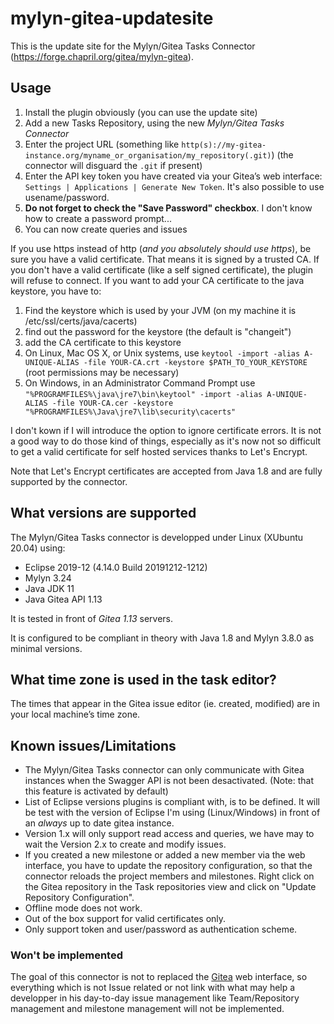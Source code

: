 # mylyn-gitea-updatesite

This is the update site for the Mylyn/Gitea Tasks Connector (https://forge.chapril.org/gitea/mylyn-gitea).

## Usage

1. Install the plugin obviously (you can use the  update site)
2. Add a new Tasks Repository, using the new *Mylyn/Gitea Tasks Connector*
  1. Enter the project URL (something like `http(s)://my-gitea-instance.org/myname_or_organisation/my_repository(.git)`) (the connector will disguard the `.git` if present)
  2. Enter the API key token you have created via your Gitea’s web interface: `Settings | Applications | Generate New Token`. It's also possible to use usename/password.
  3. **Do not forget to check the "Save Password" checkbox**. I don't know how to create a password prompt...
3. You can now create queries and issues

If you use https instead of http (*and you absolutely should use https*), be sure you have a valid certificate. That means it is signed by a trusted CA. If you don't have a valid certificate (like a self signed certificate), the plugin will refuse to connect. If you want to add your CA certificate to the java keystore, you have to:

1. Find the keystore which is used by your JVM (on my machine it is /etc/ssl/certs/java/cacerts)
2. find out the password for the keystore (the default is "changeit")
3. add the CA certificate to this keystore
  1. On Linux, Mac OS X, or Unix systems, use `keytool -import -alias A-UNIQUE-ALIAS -file YOUR-CA.crt -keystore $PATH_TO_YOUR_KEYSTORE` (root permissions may be necessary)
  2. On Windows, in an Administrator Command Prompt use `"%PROGRAMFILES%\java\jre7\bin\keytool" -import -alias A-UNIQUE-ALIAS -file YOUR-CA.cer -keystore "%PROGRAMFILES%\Java\jre7\lib\security\cacerts"`

I don't kown if I will introduce the option to ignore certificate errors. It is not a good way to do those kind of things, especially as it's now not so difficult to get a valid certificate for self hosted services thanks to Let's Encrypt.

Note that Let's Encrypt certificates are accepted from Java 1.8 and are fully supported by the connector.


## What versions are supported

The Mylyn/Gitea Tasks connector is developped under Linux (XUbuntu 20.04) using:
* Eclipse 2019-12 (4.14.0 Build 20191212-1212)
* Mylyn 3.24
* Java JDK 11
* Java Gitea API 1.13

It is tested in front of *Gitea 1.13* servers. 

It is configured to be compliant in theory with Java 1.8 and Mylyn 3.8.0 as minimal versions.

## What time zone is used in the task editor? 

The times that appear in the Gitea issue editor (ie. created, modified) are in your local machine’s time zone. 

## Known issues/Limitations

* The Mylyn/Gitea Tasks connector can only communicate with Gitea instances when the Swagger API is not been desactivated. (Note: that this feature is activated by default)
* List of Eclipse versions plugins is compliant with, is to be defined. It will be test with the version of Eclipse I'm using (Linux/Windows) in front of an *always* up to date gitea instance. 
* Version 1.x will only support read access and queries, we have may to wait the Version 2.x to create and modify issues.
* If you created a new milestone or added a new member via the web interface, you have to update the repository configuration, so that the connector reloads the project members and milestones. Right click on the Gitea repository in the Task repositories view and click on "Update Repository Configuration".
* Offline mode does not work.
* Out of the box support for valid certificates only. 
* Only support token and user/password as authentication scheme.


### Won't be implemented

The goal of this connector is not to replaced the [Gitea](https://gitea.io/) web interface, so everything which is not Issue related or not link with what may help a developper in his day-to-day issue management like Team/Repository management and milestone management will not be implemented.

